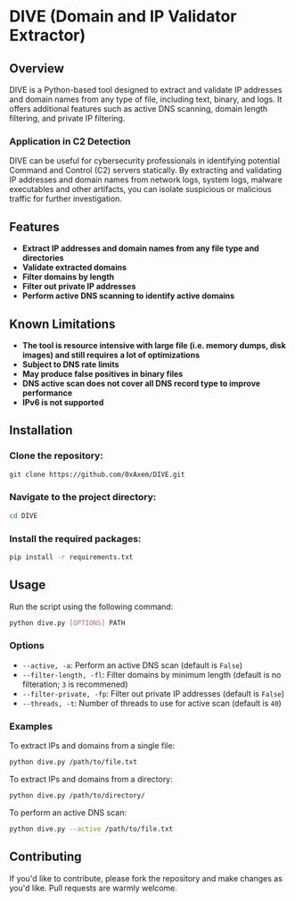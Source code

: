# DIVE (Domain and IP Validator Extractor)
## Overview
DIVE is a Python-based tool designed to extract and validate IP addresses and domain names from any type of file, including text, binary, and logs. It offers additional features such as active DNS scanning, domain length filtering, and private IP filtering.
### Application in C2 Detection
DIVE can be useful for cybersecurity professionals in identifying potential Command and Control (C2) servers statically. By extracting and validating IP addresses and domain names from network logs, system logs, malware executables and other artifacts, you can isolate suspicious or malicious traffic for further investigation.
## Features
- **Extract IP addresses and domain names from any file type and directories**
- **Validate extracted domains**
- **Filter domains by length**
- **Filter out private IP addresses**
- **Perform active DNS scanning to identify active domains**
## Known Limitations
- **The tool is resource intensive with large file (i.e. memory dumps, disk images) and still requires a lot of optimizations**
- **Subject to DNS rate limits**
- **May produce false positives in binary files**
- **DNS active scan does not cover all DNS record type to improve performance**
- **IPv6 is not supported**
## Installation
### Clone the repository:
```bash
git clone https://github.com/0xAxem/DIVE.git
```
### Navigate to the project directory:
```bash
cd DIVE
```
### Install the required packages:
```bash
pip install -r requirements.txt
```
## Usage
Run the script using the following command:
```bash
python dive.py [OPTIONS] PATH
```
### Options
- `--active, -a`: Perform an active DNS scan (default is `False`)
- `--filter-length, -fl`: Filter domains by minimum length (default is no filteration; `3` is recommened)
- `--filter-private, -fp`: Filter out private IP addresses (default is `False`)
- `--threads, -t`: Number of threads to use for active scan (default is `40`)
### Examples
To extract IPs and domains from a single file:
```bash
python dive.py /path/to/file.txt
```
To extract IPs and domains from a directory:
```bash
python dive.py /path/to/directory/
```
To perform an active DNS scan:
```bash
python dive.py --active /path/to/file.txt
```
## Contributing
If you'd like to contribute, please fork the repository and make changes as you'd like. Pull requests are warmly welcome.
